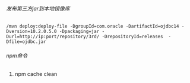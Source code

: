###### 发布第三方jar到本地镜像库
```
/mvn deploy:deploy-file -DgroupId=com.oracle -DartifactId=ojdbc14 -Dversion=10.2.0.5.0 -Dpackaging=jar -Durl=http://ip:port/repository/3rd/ -DrepositoryId=releases  -Dfile=ojdbc.jar 

``` 

###### npm命令
1. npm cache clean

